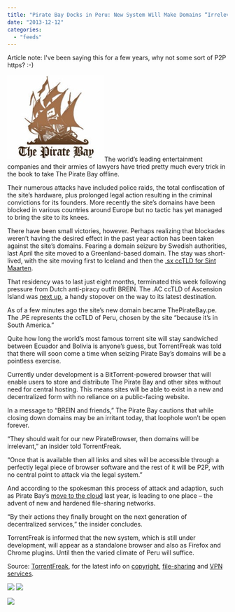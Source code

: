 ```yaml
---
title: "Pirate Bay Docks in Peru: New System Will Make Domains “Irrelevant”"
date: "2013-12-12"
categories: 
  - "feeds"
---
```


Article note: I've been saying this for a few years, why not some sort of P2P https? :-)

![](images/tpb-logo.jpg)The world’s leading entertainment companies and their armies of lawyers have tried pretty much every trick in the book to take The Pirate Bay offline.

Their numerous attacks have included police raids, the total confiscation of the site’s hardware, plus prolonged legal action resulting in the criminal convictions for its founders. More recently the site’s domains have been blocked in various countries around Europe but no tactic has yet managed to bring the site to its knees.

There have been small victories, however. Perhaps realizing that blockades weren’t having the desired effect in the past year action has been taken against the site’s domains. Fearing a domain seizure by Swedish authorities, last April the site moved to a Greenland-based domain. The stay was short-lived, with the site moving first to Iceland and then the [.sx ccTLD for Sint Maarten](http://torrentfreak.com/the-pirate-bay-moves-to-sx-as-prosecutor-files-motion-to-seize-domains-130430/).

That residency was to last just eight months, terminated this week following pressure from Dutch anti-piracy outfit BREIN. The .AC ccTLD of Ascension Island was [next up](http://torrentfreak.com/the-pirate-bay-moves-to-ac-after-domain-name-seizure-131210/), a handy stopover on the way to its latest destination.

As of a few minutes ago the site’s new domain became ThePirateBay.pe. The .PE represents the ccTLD of Peru, chosen by the site “because it’s in South America.”

Quite how long the world’s most famous torrent site will stay sandwiched between Ecuador and Bolivia is anyone’s guess, but TorrentFreak was told that there will soon come a time when seizing Pirate Bay’s domains will be a pointless exercise.

Currently under development is a BitTorrent-powered browser that will enable users to store and distribute The Pirate Bay and other sites without need for central hosting. This means sites will be able to exist in a new and decentralized form with no reliance on a public-facing website.

In a message to “BREIN and friends,” The Pirate Bay cautions that while closing down domains may be an irritant today, that loophole won’t be open forever.

“They should wait for our new PirateBrowser, then domains will be irrelevant,” an insider told TorrentFreak.

“Once that is available then all links and sites will be accessible through a perfectly legal piece of browser software and the rest of it will be P2P, with no central point to attack via the legal system.”

And according to the spokesman this process of attack and adaption, such as Pirate Bay’s [move to the cloud](http://torrentfreak.com/pirate-bay-moves-to-the-cloud-becomes-raid-proof-121017/) last year, is leading to one place – the advent of new and hardened file-sharing networks.

“By their actions they finally brought on the next generation of decentralized services,” the insider concludes.

TorrentFreak is informed that the new system, which is still under development, will appear as a standalone browser and also as Firefox and Chrome plugins. Until then the varied climate of Peru will suffice.

Source: [TorrentFreak](http://torrentfreak.com/), for the latest info on [copyright](http://torrentfreak.com/category/copyright-issues/), [file-sharing](http://torrentfreak.com/category/pirate-talk/) and [VPN services](http://torrentfreak.com/vpn-services-that-take-your-anonymity-seriously-2013-edition-130302/).

[![](http://feeds.feedburner.com/~ff/Torrentfreak?d=yIl2AUoC8zA)](http://feed.torrentfreak.com/~ff/Torrentfreak?a=XExngA1rg6w:8QcLRs1yVE4:yIl2AUoC8zA) [![](http://feeds.feedburner.com/~ff/Torrentfreak?i=XExngA1rg6w:8QcLRs1yVE4:D7DqB2pKExk)](http://feed.torrentfreak.com/~ff/Torrentfreak?a=XExngA1rg6w:8QcLRs1yVE4:D7DqB2pKExk)

![](http://feeds.feedburner.com/~r/Torrentfreak/~4/XExngA1rg6w)
